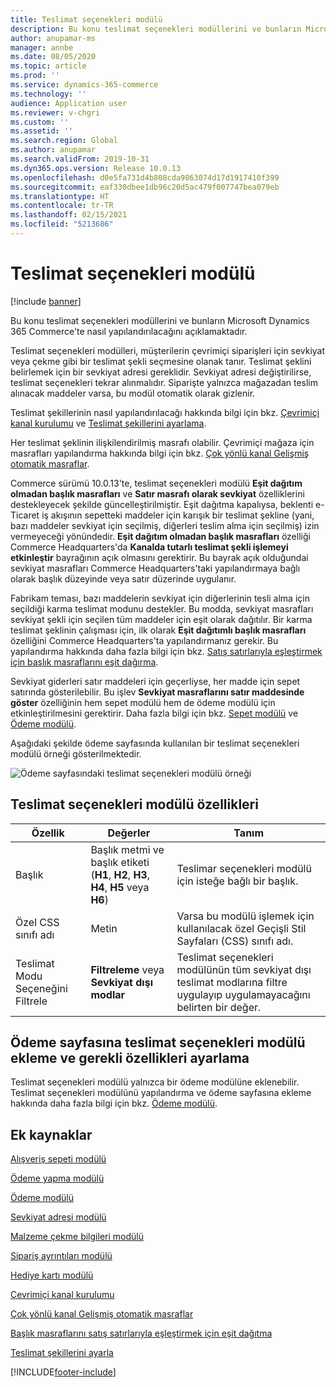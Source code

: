 ```yaml
---
title: Teslimat seçenekleri modülü
description: Bu konu teslimat seçenekleri modüllerini ve bunların Microsoft Dynamics 365 Commerce'te nasıl yapılandırılacağını açıklamaktadır.
author: anupamar-ms
manager: annbe
ms.date: 08/05/2020
ms.topic: article
ms.prod: ''
ms.service: dynamics-365-commerce
ms.technology: ''
audience: Application user
ms.reviewer: v-chgri
ms.custom: ''
ms.assetid: ''
ms.search.region: Global
ms.author: anupamar
ms.search.validFrom: 2019-10-31
ms.dyn365.ops.version: Release 10.0.13
ms.openlocfilehash: d0e5fa731d4b808cda9863074d17d1917410f399
ms.sourcegitcommit: eaf330dbee1db96c20d5ac479f007747bea079eb
ms.translationtype: HT
ms.contentlocale: tr-TR
ms.lasthandoff: 02/15/2021
ms.locfileid: "5213686"
---
```

# <a name="delivery-options-module"></a>Teslimat seçenekleri modülü

[!include [banner](includes/banner.md)]

Bu konu teslimat seçenekleri modüllerini ve bunların Microsoft Dynamics 365 Commerce'te nasıl yapılandırılacağını açıklamaktadır.

Teslimat seçenekleri modülleri, müşterilerin çevrimiçi siparişleri için sevkiyat veya çekme gibi bir teslimat şekli seçmesine olanak tanır. Teslimat şeklini belirlemek için bir sevkiyat adresi gereklidir. Sevkiyat adresi değiştirilirse, teslimat seçenekleri tekrar alınmalıdır. Siparişte yalnızca mağazadan teslim alınacak maddeler varsa, bu modül otomatik olarak gizlenir.

Teslimat şekillerinin nasıl yapılandırılacağı hakkında bilgi için bkz. [Çevrimiçi kanal kurulumu](channel-setup-online.md) ve [Teslimat şekillerini ayarlama](https://docs.microsoft.com/dynamicsax-2012/appuser-itpro/set-up-modes-of-delivery).

Her teslimat şeklinin ilişkilendirilmiş masrafı olabilir. Çevrimiçi mağaza için masrafları yapılandırma hakkında bilgi için bkz. [Çok yönlü kanal Gelişmiş otomatik masraflar](omni-auto-charges.md).

Commerce sürümü 10.0.13'te, teslimat seçenekleri modülü **Eşit dağıtım olmadan başlık masrafları** ve **Satır masrafı olarak sevkiyat** özelliklerini destekleyecek şekilde güncelleştirilmiştir. Eşit dağıtma kapalıysa, beklenti e-Ticaret iş akışının sepetteki maddeler için karışık bir teslimat şekline (yani, bazı maddeler sevkiyat için seçilmiş, diğerleri teslim alma için seçilmiş) izin vermeyeceği yönündedir. **Eşit dağıtım olmadan başlık masrafları** özelliği  Commerce Headquarters'da **Kanalda tutarlı teslimat şekli işlemeyi etkinleştir** bayrağının açık olmasını gerektirir. Bu bayrak açık olduğundai sevkiyat masrafları Commerce Headquarters'taki yapılandırmaya bağlı olarak başlık düzeyinde veya satır düzerinde uygulanır.

Fabrikam teması, bazı maddelerin sevkiyat için diğerlerinin tesli alma için seçildiği karma teslimat modunu destekler. Bu modda, sevkiyat masrafları sevkiyat şekli için seçilen tüm maddeler için eşit olarak dağıtılır. Bir karma teslimat şeklinin çalışması için, ilk olarak **Eşit dağıtımlı başlık masrafları** özelliğini Commerce Headquarters'ta yapılandırmanız gerekir. Bu yapılandırma hakkında daha fazla bilgi için bkz. [Satış satırlarıyla eşleştirmek için başlık masraflarını eşit dağırma](pro-rate-charges-matching-lines.md).

Sevkiyat giderleri satır maddeleri için geçerliyse, her madde için sepet satırında gösterilebilir. Bu işlev **Sevkiyat masraflarını satır maddesinde göster** özelliğinin hem sepet modülü hem de ödeme modülü için etkinleştirilmesini gerektirir. Daha fazla bilgi için bkz. [Sepet modülü](add-cart-module.md) ve [Ödeme modülü](add-checkout-module.md).

Aşağıdaki şekilde ödeme sayfasında kullanılan bir teslimat seçenekleri modülü örneği gösterilmektedir.

![Ödeme sayfasındaki teslimat seçenekleri modülü örneği](./media/ecommerce-deliveryoptions.PNG)

## <a name="delivery-options-module-properties"></a>Teslimat seçenekleri modülü özellikleri

| Özellik | Değerler | Tanım |
|----------|--------|-------------|
| Başlık | Başlık metmi ve başlık etiketi (**H1**, **H2**, **H3**, **H4**, **H5** veya **H6**) | Teslimar seçenekleri modülü için isteğe bağlı bir başlık. |
| Özel CSS sınıfı adı | Metin | Varsa bu modülü işlemek için kullanılacak özel Geçişli Stil Sayfaları (CSS) sınıfı adı. |
| Teslimat Modu Seçeneğini Filtrele | **Filtreleme** veya **Sevkiyat dışı modlar** | Teslimat seçenekleri modülünün tüm sevkiyat dışı teslimat modlarına filtre uygulayıp uygulamayacağını belirten bir değer. |

## <a name="add-a-delivery-options-module-to-a-checkout-page-and-set-the-required-properties"></a>Ödeme sayfasına teslimat seçenekleri modülü ekleme ve gerekli özellikleri ayarlama

Teslimat seçenekleri modülü yalnızca bir ödeme modülüne eklenebilir. Teslimat seçenekleri modülünü yapılandırma ve ödeme sayfasına ekleme hakkında daha fazla bilgi için bkz. [Ödeme modülü](add-checkout-module.md).

## <a name="additional-resources"></a>Ek kaynaklar

[Alışveriş sepeti modülü](add-cart-module.md)

[Ödeme yapma modülü](add-checkout-module.md)

[Ödeme modülü](payment-module.md)

[Sevkiyat adresi modülü](ship-address-module.md)

[Malzeme çekme bilgileri modülü](pickup-info-module.md)

[Sipariş ayrıntıları modülü](order-confirmation-module.md)

[Hediye kartı modülü](add-giftcard.md)

[Çevrimiçi kanal kurulumu](channel-setup-online.md)

[Çok yönlü kanal Gelişmiş otomatik masraflar](omni-auto-charges.md)

[Başlık masraflarını satış satırlarıyla eşleştirmek için eşit dağıtma](pro-rate-charges-matching-lines.md)

[Teslimat şekillerini ayarla](https://docs.microsoft.com/dynamicsax-2012/appuser-itpro/set-up-modes-of-delivery)


[!INCLUDE[footer-include](../includes/footer-banner.md)]